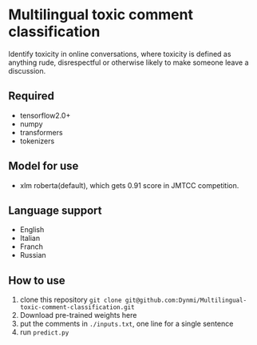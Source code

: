 # Multilingual toxic comment classification
Identify toxicity in online conversations, where toxicity is defined as anything rude, disrespectful or otherwise likely to make someone leave a discussion.

## Required
- tensorflow2.0+
- numpy
- transformers
- tokenizers

## Model for use
- xlm roberta(default), which gets 0.91 score in JMTCC competition.
## Language support 
- English
- Italian
- Franch
- Russian

## How to use
1. clone this repository ``` git clone git@github.com:Dynmi/Multilingual-toxic-comment-classification.git ```
2. Download pre-trained weights here
3. put the comments in ```./inputs.txt```, one line for a single sentence
4. run ```predict.py```
